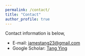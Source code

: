 ```yaml
---
permalink: /contact/
title: "Contact"
author_profile: true
---
```

Contact information is below,

* E-mail: [jamestang23@gmail.com](jamestang23@gmail.com)
* Google Scholar: [Tang Ying](https://scholar.google.com/citations?user=-5bbqWsAAAAJ&hl=en)
